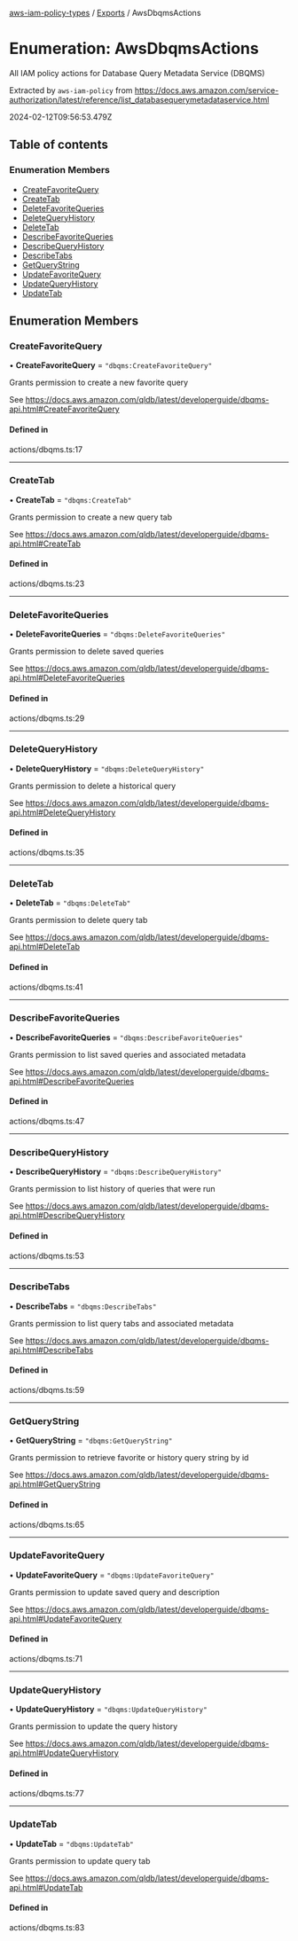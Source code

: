 [aws-iam-policy-types](../README.md) / [Exports](../modules.md) / AwsDbqmsActions

# Enumeration: AwsDbqmsActions

All IAM policy actions for Database Query Metadata Service (DBQMS)

Extracted by `aws-iam-policy` from
https://docs.aws.amazon.com/service-authorization/latest/reference/list_databasequerymetadataservice.html

2024-02-12T09:56:53.479Z

## Table of contents

### Enumeration Members

- [CreateFavoriteQuery](AwsDbqmsActions.md#createfavoritequery)
- [CreateTab](AwsDbqmsActions.md#createtab)
- [DeleteFavoriteQueries](AwsDbqmsActions.md#deletefavoritequeries)
- [DeleteQueryHistory](AwsDbqmsActions.md#deletequeryhistory)
- [DeleteTab](AwsDbqmsActions.md#deletetab)
- [DescribeFavoriteQueries](AwsDbqmsActions.md#describefavoritequeries)
- [DescribeQueryHistory](AwsDbqmsActions.md#describequeryhistory)
- [DescribeTabs](AwsDbqmsActions.md#describetabs)
- [GetQueryString](AwsDbqmsActions.md#getquerystring)
- [UpdateFavoriteQuery](AwsDbqmsActions.md#updatefavoritequery)
- [UpdateQueryHistory](AwsDbqmsActions.md#updatequeryhistory)
- [UpdateTab](AwsDbqmsActions.md#updatetab)

## Enumeration Members

### CreateFavoriteQuery

• **CreateFavoriteQuery** = ``"dbqms:CreateFavoriteQuery"``

Grants permission to create a new favorite query

See https://docs.aws.amazon.com/qldb/latest/developerguide/dbqms-api.html#CreateFavoriteQuery

#### Defined in

actions/dbqms.ts:17

___

### CreateTab

• **CreateTab** = ``"dbqms:CreateTab"``

Grants permission to create a new query tab

See https://docs.aws.amazon.com/qldb/latest/developerguide/dbqms-api.html#CreateTab

#### Defined in

actions/dbqms.ts:23

___

### DeleteFavoriteQueries

• **DeleteFavoriteQueries** = ``"dbqms:DeleteFavoriteQueries"``

Grants permission to delete saved queries

See https://docs.aws.amazon.com/qldb/latest/developerguide/dbqms-api.html#DeleteFavoriteQueries

#### Defined in

actions/dbqms.ts:29

___

### DeleteQueryHistory

• **DeleteQueryHistory** = ``"dbqms:DeleteQueryHistory"``

Grants permission to delete a historical query

See https://docs.aws.amazon.com/qldb/latest/developerguide/dbqms-api.html#DeleteQueryHistory

#### Defined in

actions/dbqms.ts:35

___

### DeleteTab

• **DeleteTab** = ``"dbqms:DeleteTab"``

Grants permission to delete query tab

See https://docs.aws.amazon.com/qldb/latest/developerguide/dbqms-api.html#DeleteTab

#### Defined in

actions/dbqms.ts:41

___

### DescribeFavoriteQueries

• **DescribeFavoriteQueries** = ``"dbqms:DescribeFavoriteQueries"``

Grants permission to list saved queries and associated metadata

See https://docs.aws.amazon.com/qldb/latest/developerguide/dbqms-api.html#DescribeFavoriteQueries

#### Defined in

actions/dbqms.ts:47

___

### DescribeQueryHistory

• **DescribeQueryHistory** = ``"dbqms:DescribeQueryHistory"``

Grants permission to list history of queries that were run

See https://docs.aws.amazon.com/qldb/latest/developerguide/dbqms-api.html#DescribeQueryHistory

#### Defined in

actions/dbqms.ts:53

___

### DescribeTabs

• **DescribeTabs** = ``"dbqms:DescribeTabs"``

Grants permission to list query tabs and associated metadata

See https://docs.aws.amazon.com/qldb/latest/developerguide/dbqms-api.html#DescribeTabs

#### Defined in

actions/dbqms.ts:59

___

### GetQueryString

• **GetQueryString** = ``"dbqms:GetQueryString"``

Grants permission to retrieve favorite or history query string by id

See https://docs.aws.amazon.com/qldb/latest/developerguide/dbqms-api.html#GetQueryString

#### Defined in

actions/dbqms.ts:65

___

### UpdateFavoriteQuery

• **UpdateFavoriteQuery** = ``"dbqms:UpdateFavoriteQuery"``

Grants permission to update saved query and description

See https://docs.aws.amazon.com/qldb/latest/developerguide/dbqms-api.html#UpdateFavoriteQuery

#### Defined in

actions/dbqms.ts:71

___

### UpdateQueryHistory

• **UpdateQueryHistory** = ``"dbqms:UpdateQueryHistory"``

Grants permission to update the query history

See https://docs.aws.amazon.com/qldb/latest/developerguide/dbqms-api.html#UpdateQueryHistory

#### Defined in

actions/dbqms.ts:77

___

### UpdateTab

• **UpdateTab** = ``"dbqms:UpdateTab"``

Grants permission to update query tab

See https://docs.aws.amazon.com/qldb/latest/developerguide/dbqms-api.html#UpdateTab

#### Defined in

actions/dbqms.ts:83
